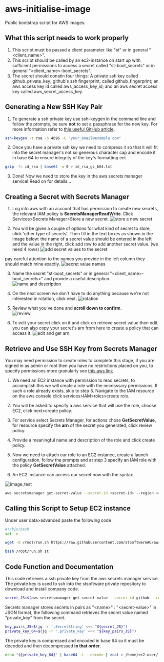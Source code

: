 # aws-initialise-image
Public bootstrap script for AWS images. 

## What this script needs to work properly
1. This script must be passed a client parameter like "st" or in general "<client_name>". 
2. This script should be called by an ec2-instance on start up with sufficient permissions to access a secret called "st-boot_secrets" or in general "<client_name>-boot_secrets".
3. The secret should conatin four things: A private ssh key called github_private_key; github's ssh fingerprint, called github_fingerprint; an aws access key id called aws_access_key_id; and an aws secret access key called aws_secret_access_key. 

## Generating a New SSH Key Pair 
1. To generate a ssh private key use ssh-keygen in the command line and follow the prompts, be sure **not** to set a passphrase for the new key. For more information refer to [this useful GitHub article](https://help.github.com/articles/generating-a-new-ssh-key-and-adding-it-to-the-ssh-agent/).

```bash
ssh-keygen -t rsa -b 4096 -C "your_email@example.com"
```
2. Once you have a private ssh key we need to compress it so that it will fit into the secret manager's not so generous character cap and encode it in base 64 to ensure integrity of the key's formatting ect. 

```bash
gzip -fc id_rsa | base64 -w 0 > id_rsa_gz_b64.txt
```
3. Done! Now we need to store the key in the aws secrets manager service! Read on for details... 

## Creating a Secret with Secrets Manager
1. Log into aws with an account that has permission to create new secrets, the relevant IAM policy is **SecretsManagerReadWrite**. Click Services>Secrets Manager>Store a new secret. 
  ![store a new secret](https://raw.githubusercontent.com/stSoftwareAU/aws-initialise-image/master/images/new_secret_1.png)

2. You will be given a couple of options for what kind of secret to store, click 'other type of secrets'. Then fill in the text boxes as shown in the image below: the name of a secret value should be entered in the left and the value in the right, click add row to add another secret value. (we need 4 rows) 
  ![add secret values to the secret](https://raw.githubusercontent.com/stSoftwareAU/aws-initialise-image/master/images/new_secret_2.png)

pay careful attention to the names you provide in the left column they should match mine exactly. 
  ![secret value names](https://raw.githubusercontent.com/stSoftwareAU/aws-initialise-image/master/images/new_secret_3.png)

3. Name the secret "st-boot_secrets" or in general "<client_name>-boot_secrets>" and provide a useful description.
  ![name and description](https://raw.githubusercontent.com/stSoftwareAU/aws-initialise-image/master/images/new_secret_4.png)

4. On the next screen we don't have to do anything because we're not interested in rotation, click next.
  ![rotation](https://raw.githubusercontent.com/stSoftwareAU/aws-initialise-image/master/images/new_secret_5.png)

5. Review what you've done and **scroll down to confirm**.  
  ![review](https://raw.githubusercontent.com/stSoftwareAU/aws-initialise-image/master/images/new_secret_6.png)

6. To edit your secret click on it and click on retrieve secret value then edit, you can also copy your secret's arn from here to create a policy that can access it. 
  ![edit and get arn](https://raw.githubusercontent.com/stSoftwareAU/aws-initialise-image/master/images/new_secret_7.png)

## Retrieve and Use SSH Key from Secrets Manager
You may need permission to create roles to complete this stage, if you are signed in as admin or root then you have no restrictions placed on you, to specify permissions more granularly see [this aws link](https://docs.aws.amazon.com/IAM/latest/UserGuide/access_permissions-required.html)

1. We need an EC2 instance with permission to read secrets, to accomplish this we will create a role with the necesssary permissions. If such a role already exists, skip to step 5. Navigate to the IAM resource on the aws console click services>IAM>roles>create role. 

2. You will be asked to specify a aws service that will use the role, choose EC2, click next>create policy.

3. For service select Secrets Manager, for actions chose **GetSecretValue**, for resource specify the **arn** of the secret you generated, click review policy.

4. Provide a meaningful name and description of the role and click create policy. 

5. Now we need to attach our role to an EC2 instance, create a launch configuration, follow the prompts and at step 3 specify an IAM role with the policy **GetSecretValue** attached. 

6. An EC2 instance can access our secret now with the syntax

![image_test](https://raw.githubusercontent.com/stSoftwareAU/aws-initialise-image/master/images/security_manager.png)


```bash
aws secretsmanager get-secret-value --secret-id <secret-id> --region <region>
```
## Calling this Script to Setup EC2 instance

Under user data>advanced paste the following code
```bash
#!/bin/bash
set -e

wget -O /root/run.sh https://raw.githubusercontent.com/stSoftwareAU/aws-initialise-image/master/run.sh

bash /root/run.sh st
```

## Code Function and Documentation
This code retrieves a ssh private key from the aws secrets manager service. The private key is used to ssh into the stsoftware private repository to download and install company code. 

```bash
secret_JS=$(aws secretsmanager get-secret-value --secret-id github --region ap-southeast-2)
```
Secrets manager stores secrets in pairs as "\<name\>" : "\<secret-value\>" in JSON format, the following command retrieves the secret value named "private_key" from the secret.

```bash
key_pairs_JS=$(jq -r '.SecretString' <<< "${secret_JS}")
private_key_64=$(jq -r '.private_key' <<< "${key_pairs_JS}")
```

The private key is compressed and encoded in base 64 so it must be decoded and then decompressed **in that order**. 

```bash
echo "${private_key_64}" | base64 -i --decode | zcat > /home/ec2-user/.ssh/id_rsa
```
